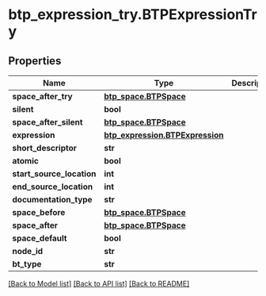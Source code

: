 # btp_expression_try.BTPExpressionTry

## Properties
Name | Type | Description | Notes
------------ | ------------- | ------------- | -------------
**space_after_try** | [**btp_space.BTPSpace**](BTPSpace.md) |  | [optional] 
**silent** | **bool** |  | [optional] 
**space_after_silent** | [**btp_space.BTPSpace**](BTPSpace.md) |  | [optional] 
**expression** | [**btp_expression.BTPExpression**](BTPExpression.md) |  | [optional] 
**short_descriptor** | **str** |  | [optional] 
**atomic** | **bool** |  | [optional] 
**start_source_location** | **int** |  | [optional] 
**end_source_location** | **int** |  | [optional] 
**documentation_type** | **str** |  | [optional] 
**space_before** | [**btp_space.BTPSpace**](BTPSpace.md) |  | [optional] 
**space_after** | [**btp_space.BTPSpace**](BTPSpace.md) |  | [optional] 
**space_default** | **bool** |  | [optional] 
**node_id** | **str** |  | [optional] 
**bt_type** | **str** |  | [optional] 

[[Back to Model list]](../README.md#documentation-for-models) [[Back to API list]](../README.md#documentation-for-api-endpoints) [[Back to README]](../README.md)


